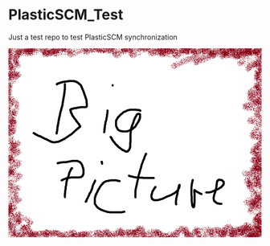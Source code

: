 PlasticSCM_Test
===============

Just a test repo to test PlasticSCM synchronization

![](Unbenannt.png)